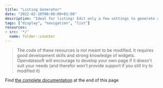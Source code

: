 ```yaml
---
title: "Listing Generator"
date: "2022-02-10T00:00:00+01:00"
description: "Ideal for listing! Edit only a few settings to generate a modern looking visulization that uses ODS components and widgets."
tags: ["display", "navigation", "list"]
resources:
- src: '*/'
  name: folder-:counter
---
```


> The code of these resources is not meant to be modified. It requires good development skills and strong knowledge of widgets. Opendatasoft will encourage to develop your own page if it doesn't suit your needs (and therefor won't provide support if you still try to modified it)

Find [the complete documentation](/generators/listing-generator/#listing-generator-documentation) at the end of this page